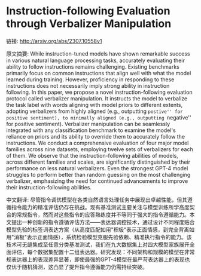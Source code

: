 # Instruction-following Evaluation through Verbalizer Manipulation

链接: http://arxiv.org/abs/2307.10558v1

原文摘要:
While instruction-tuned models have shown remarkable success in various
natural language processing tasks, accurately evaluating their ability to
follow instructions remains challenging. Existing benchmarks primarily focus on
common instructions that align well with what the model learned during
training. However, proficiency in responding to these instructions does not
necessarily imply strong ability in instruction following. In this paper, we
propose a novel instruction-following evaluation protocol called verbalizer
manipulation. It instructs the model to verbalize the task label with words
aligning with model priors to different extents, adopting verbalizers from
highly aligned (e.g., outputting ``postive'' for positive sentiment), to
minimally aligned (e.g., outputting ``negative'' for positive sentiment).
Verbalizer manipulation can be seamlessly integrated with any classification
benchmark to examine the model's reliance on priors and its ability to override
them to accurately follow the instructions. We conduct a comprehensive
evaluation of four major model families across nine datasets, employing twelve
sets of verbalizers for each of them. We observe that the instruction-following
abilities of models, across different families and scales, are significantly
distinguished by their performance on less natural verbalizers. Even the
strongest GPT-4 model struggles to perform better than random guessing on the
most challenging verbalizer, emphasizing the need for continued advancements to
improve their instruction-following abilities.

中文翻译:
尽管指令调优模型在各类自然语言处理任务中展现出卓越性能，但其遵循指令能力的精准评估仍存在挑战。现有基准测试主要关注与模型训练所学高度契合的常规指令，然而对这些指令的应答熟练度并不等同于强大的指令遵循能力。本文提出一种创新的指令遵循评估方法——表达器调控技术，通过设计不同程度贴合模型先验的标签词表达方案（从高度匹配如用"积极"表示正面情感，到完全背离如用"消极"表示正面情感），系统检验模型克服先验依赖、精准执行指令的能力。该技术可无缝集成至任意分类基准测试，我们在九大数据集上对四大模型家族展开全面评估，每个数据集配置十二组表达器。研究发现：不同架构和规模的模型在非常规表达器上的表现差异显著，即使最强的GPT-4模型在最严苛表达器上的表现也仅优于随机猜测，这凸显了提升指令遵循能力仍需持续突破。
